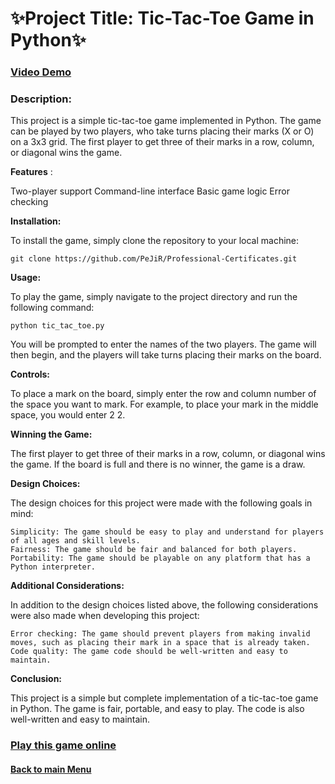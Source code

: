 # ✨Project Title: Tic-Tac-Toe Game in Python✨

### [Video Demo](https://youtu.be/T85OjtX9J4k)

### Description:

This project is a simple tic-tac-toe game implemented in Python. The game can be played by two players, who take turns placing their marks (X or O) on a 3x3 grid. The first player to get three of their marks in a row, column, or diagonal wins the game.

**Features** :

Two-player support
Command-line interface
Basic game logic
Error checking

**Installation:**

To install the game, simply clone the repository to your local machine:

    git clone https://github.com/PeJiR/Professional-Certificates.git


**Usage:**

To play the game, simply navigate to the project directory and run the following command:

    python tic_tac_toe.py

You will be prompted to enter the names of the two players. The game will then begin, and the players will take turns placing their marks on the board.

**Controls:**

To place a mark on the board, simply enter the row and column number of the space you want to mark. For example, to place your mark in the middle space, you would enter 2 2.

**Winning the Game:**

The first player to get three of their marks in a row, column, or diagonal wins the game. If the board is full and there is no winner, the game is a draw.

**Design Choices:**

The design choices for this project were made with the following goals in mind:

    Simplicity: The game should be easy to play and understand for players of all ages and skill levels.
    Fairness: The game should be fair and balanced for both players.
    Portability: The game should be playable on any platform that has a Python interpreter.

**Additional Considerations:**

In addition to the design choices listed above, the following considerations were also made when developing this project:

    Error checking: The game should prevent players from making invalid moves, such as placing their mark in a space that is already taken.
    Code quality: The game code should be well-written and easy to maintain.

**Conclusion:**

This project is a simple but complete implementation of a tic-tac-toe game in Python. The game is fair, portable, and easy to play. The code is also well-written and easy to maintain.


### [Play this game online](https://www.online-python.com/oQn49MZL3r)


#### [Back to main Menu](https://github.com/PeJiR/Harvard-University-Certificates/tree/main)
